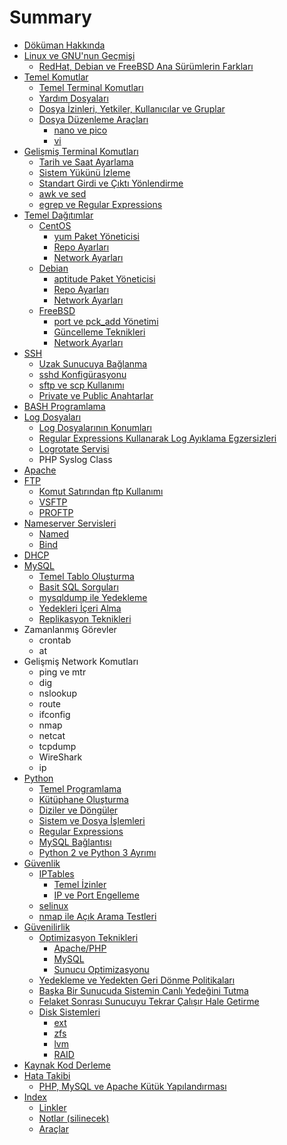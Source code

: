 # Summary

* [Döküman Hakkında](README.md)
* [Linux ve GNU'nun Geçmişi](tarih/linux_ve_gnunun_gecmisi.md)
   * [RedHat, Debian ve FreeBSD Ana Sürümlerin Farkları](tarih/anasurumlerin_farklari.md)
* [Temel Komutlar](temel_komutlar/temel.md)
   * [Temel Terminal Komutları](temel_komutlar/temel_komutlar.md)
   * [Yardım Dosyaları](temel_komutlar/yardim_dosyalari.md)
   * [Dosya İzinleri, Yetkiler, Kullanıcılar ve Gruplar](temel_komutlar/yetkiler.md)
   * [Dosya Düzenleme Araçları](temel_komutlar/editing/dosya_duzenleme_araclari.md)
       * [nano ve pico](temel_komutlar/editing/nano.md)
       * [vi](temel_komutlar/editing/vi.md)
* [Gelişmiş Terminal Komutları](gelismis_terminal/gelismis_terminal_komutlari.md)
   * [Tarih ve Saat Ayarlama](gelismis_terminal/tarih_ve_saat_ayarlama.md)
   * [Sistem Yükünü İzleme](gelismis_terminal/top.md)
   * [Standart Girdi ve Çıktı Yönlendirme](gelismis_terminal/stdio.md)
   * [awk ve sed](gelismis_terminal/awk_sed.md)
   * [egrep ve Regular Expressions](gelismis_terminal/egrep.md)
* [Temel Dağıtımlar](dagitimlar/temel_dagitimlar.md)
   * [CentOS](dagitimlar/centos/centos.md)
       * [yum Paket Yöneticisi](dagitimlar/centos/yum.md)
       * [Repo Ayarları](dagitimlar/centos/repo.md)
       * [Network Ayarları](dagitimlar/centos/network.md)
   * [Debian](dagitimlar/debian/debian.md)
       * [aptitude Paket Yöneticisi](dagitimlar/debian/aptitude.md)
       * [Repo Ayarları](dagitimlar/debian/repo.md)
       * [Network Ayarları](dagitimlar/debian/network.md)
   * [FreeBSD](dagitimlar/freebsd/freebsd.md)
       * [port ve pck_add Yönetimi](dagitimlar/freebsd/ports.md)
       * [Güncelleme Teknikleri](dagitimlar/freebsd/guncelleme_teknikleri.md)
       * [Network Ayarları](dagitimlar/freebsd/network.md)
* [SSH](ssh/ssh.md)
   * [Uzak Sunucuya Bağlanma](ssh/baglanma.md)
   * [sshd Konfigürasyonu](ssh/sshd_konfigurasyonu.md)
   * [sftp ve scp Kullanımı](ssh/sftp_scp.md)
   * [Private ve Public Anahtarlar](ssh/anahtarlar.md)
* [BASH Programlama](bash/bash_programlama.md)
* [Log Dosyaları](log/log_dosyalari.md)
   * [Log Dosyalarının Konumları](log/log_dosyalarinin_konumlari.md)
   * [Regular Expressions Kullanarak Log Ayıklama Egzersizleri](log/log_ayiklama.md)
   * [Logrotate Servisi](log/logrotate.md)
   * PHP Syslog Class
* [Apache](apache/apache.md)
* [FTP](ftp/ftp.md)
   * [Komut Satırından ftp Kullanımı](ftp/kullanim.md)
   * [VSFTP](ftp/vsftp.md)
   * [PROFTP](ftp/proftp.md)
* [Nameserver Servisleri](nameserver/nameserver_servisleri.md)
   * [Named](nameserver/named.md)
   * [Bind](nameserver/bind.md)
* [DHCP](dhcp/dhcp.md)
* [MySQL](mysql/mysql.md)
   * [Temel Tablo Oluşturma](mysql/temel_tablo_olusturma.md)
   * [Basit SQL Sorguları](mysql/basit_sql_sorgulari.md)
   * [mysqldump ile Yedekleme](mysql/mysqldump.md)
   * [Yedekleri İçeri Alma](mysql/import.md)
   * [Replikasyon Teknikleri](mysql/replikasyon.md)
* Zamanlanmış Görevler
   * crontab
   * at
* Gelişmiş Network Komutları
   * ping ve mtr
   * dig
   * nslookup
   * route
   * ifconfig
   * nmap
   * netcat
   * tcpdump
   * WireShark
   * ip
* [Python](python/python.md)
   * [Temel Programlama](python/temel_programlama.md)
   * [Kütüphane Oluşturma](python/kutuphane_olusturma.md)
   * [Diziler ve Döngüler](python/diziler_ve_donguler.md)
   * [Sistem ve Dosya İşlemleri](python/sistem_ve_dosya.md)
   * [Regular Expressions](python/regexp.md)
   * [MySQL Bağlantısı](python/mysql_baglantisi.md)
   * [Python 2 ve Python 3 Ayrımı](python/py_2v3.md)
* [Güvenlik](guvenlik/guvenlik.md)
   * [IPTables](guvenlik/iptables/iptables.md)
       * [Temel İzinler](guvenlik/iptables/temel_izinler.md)
       * [IP ve Port Engelleme](guvenlik/iptables/engelleme.md)
   * [selinux](guvenlik/selinux.md)
   * [nmap ile Açık Arama Testleri](guvenlik/nmap.md)
* [Güvenilirlik](guvenilirlik/guvenilirlik.md)
   * [Optimizasyon Teknikleri](guvenilirlik/optimizasyon/optimizasyon.md)
       * [Apache/PHP](guvenilirlik/optimizasyon/apache_php.md)
       * [MySQL](guvenilirlik/optimizasyon/mysql.md)
       * [Sunucu Optimizasyonu](guvenilirlik/optimizasyon/sunucu_optimizasyonu.md)
   * [Yedekleme ve Yedekten Geri Dönme Politikaları](guvenilirlik/yedekleme.md)
   * [Başka Bir Sunucuda Sistemin Canlı Yedeğini Tutma](guvenilirlik/canli_yedek.md)
   * [Felaket Sonrası Sunucuyu Tekrar Çalışır Hale Getirme](guvenilirlik/felaket.md)
   * [Disk Sistemleri](guvenilirlik/disk/disk_sistemleri.md)
       * [ext](guvenilirlik/disk/ext.md)
       * [zfs](guvenilirlik/disk/zfs.md)
       * [lvm](guvenilirlik/disk/lvm.md)
       * [RAID](guvenilirlik/disk/raid.md)
* [Kaynak Kod Derleme](kaynak_kod_derleme.md)
* [Hata Takibi](hata_takibi/hata_takibi.md)
   * [PHP, MySQL ve Apache Kütük Yapılandırması](hata_takibi/kutuk_yapisi.md)
* [Index](index.md)
   * [Linkler](linkler.md)
   * [Notlar (silinecek)](notlar_silinecek.md)
   * [Araçlar](araclar.md)

